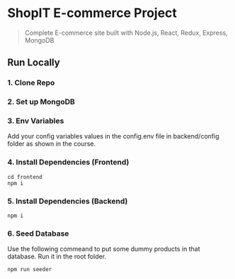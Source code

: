 # ShopIT E-commerce Project

> Complete E-commerce site built with Node.js, React, Redux, Express, MongoDB


## Run Locally

### 1. Clone Repo

### 2. Set up MongoDB

### 3. Env Variables

Add your config variables values in the config.env file in backend/config folder as shown in the course.

### 4. Install Dependencies (Frontend)

```
cd frontend
npm i
```

### 5. Install Dependencies (Backend)

```
npm i
```

### 6. Seed Database

Use the following commeand to put some dummy products in that database.
Run it in the root folder.

```
npm run seeder
```
